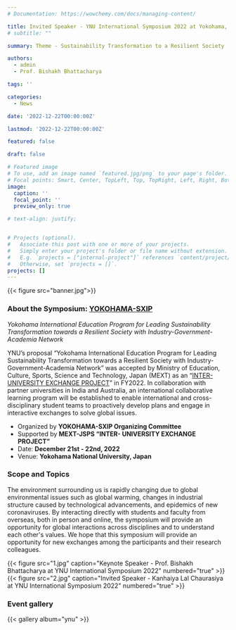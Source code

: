```yaml
---
# Documentation: https://wowchemy.com/docs/managing-content/

title: Invited Speaker - YNU International Symposium 2022 at Yokohama, Japan
# subtitle: ""

summary: Theme - Sustainability Transformation to a Resilient Society

authors: 
  - admin
  - Prof. Bishakh Bhattacharya

tags: ''

categories: 
  - News

date: '2022-12-22T00:00:00Z'

lastmod: '2022-12-22T00:00:00Z'

featured: false

draft: false

# Featured image
# To use, add an image named `featured.jpg/png` to your page's folder.
# Focal points: Smart, Center, TopLeft, Top, TopRight, Left, Right, BottomLeft, Bottom, BottomRight.
image:
  caption: ''
  focal_point: ''
  preview_only: true

# text-align: justify;


# Projects (optional).
#   Associate this post with one or more of your projects.
#   Simply enter your project's folder or file name without extension.
#   E.g. `projects = ["internal-project"]` references `content/project/deep-learning/index.md`.
#   Otherwise, set `projects = []`.
projects: []
---
```

{{< figure src="banner.jpg">}}
### About the Symposium: [YOKOHAMA-SXIP](https://ijep-y.ynu.ac.jp/english/symposium/YNUIS2022/)

_Yokohama International Education Program for Leading Sustainability Transformation towards a Resilient Society with Industry-Government-Academia Network_

YNU’s proposal “Yokohama International Education Program for Leading Sustainability Transformation towards a Resilient Society with Industry-Government-Academia Network” was accepted by Ministry of Education, Culture, Sports, Science and Technology, Japan (MEXT) as an “[INTER-UNIVERSITY EXCHANGE PROJECT](https://global.ynu.ac.jp/en/strategies/yokohama-sxip/)” in FY2022.
 In collaboration with partner universities in India and Australia, an international collaborative learning program will be established to enable international and cross-disciplinary student teams to proactively develop plans and engage in interactive exchanges to solve global issues.

- Organized by **YOKOHAMA-SXIP Organizing Committee**
- Supported by **MEXT-JSPS “INTER- UNIVERSITY EXCHANGE PROJECT”**
- Date: **December 21st - 22nd, 2022**
- Venue: **Yokohama National University, Japan**

### Scope and Topics
The environment surrounding us is rapidly changing due to global environmental issues such as global warming, changes in industrial structure caused by technological advancements, and epidemics of new coronaviruses. By interacting directly with students and faculty from overseas, both in person and online, the symposium will provide an opportunity for global interactions across disciplines and to understand each other's values. We hope that this symposium will provide an opportunity for new exchanges among the participants and their research colleagues.

{{< figure src="1.jpg" caption="Keynote Speaker - Prof. Bishakh Bhattacharya at YNU International Symposium 2022" numbered="true" >}}
{{< figure src="2.jpg" caption="Invited Speaker - Kanhaiya Lal Chaurasiya at YNU International Symposium 2022" numbered="true" >}}

### Event gallery
{{< gallery album="ynu" >}}

